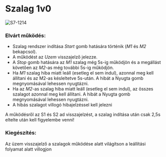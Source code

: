 # Szalag 1v0

<img src="/jpg/Szalag_1v0.png" title="S7-1214" />

### Elvárt működés:
* Szalag rendszer indítása *Start* gomb hatására történik (*M1* és *M2* bekapcsol).
* A működést az *Uzem* visszajelző jelezze.
* A *Stop* gomb hatására az *M1* szalag még 5s-ig működjön és a megállást követően az *M2*-as még további 5s-ig működjön.
* Ha *M1* szalag hiba miatt leáll (esetleg el sem indul), azonnal meg kell állítani és az M2-as késleltetve 5s-után. A hibát a Nyugta gomb megnyomásával lehessen nyugtázni. 
* Ha az *M2*-as szalag hiba miatt leáll (esetleg el sem indul), az összes szalagot azonnal meg kell állítani. A hibát a Nyugta gomb megnyomásával lehessen nyugtázni.
* A hibás szalagot villogó hibajelzéssel kell jelezni

A működésről az S1 és S2 ad visszajelzést, a szalag indítása után csak 2,5s eltelte után kell figyelembe venni!

### Kiegészítés:
Az üzem visszajelző a szalagok működése alatt világítson a leállítási folyamat alatt villogjon
